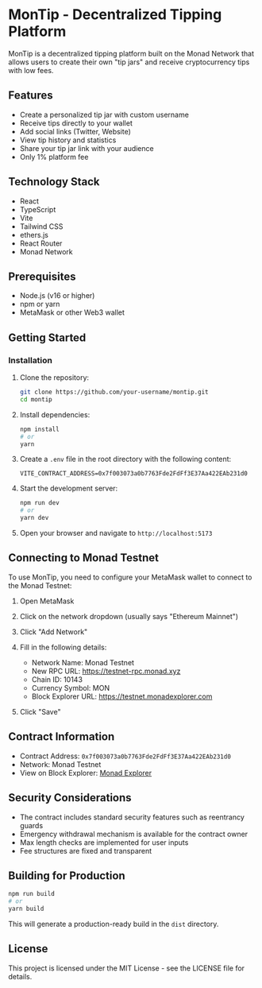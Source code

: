 # MonTip - Decentralized Tipping Platform

MonTip is a decentralized tipping platform built on the Monad Network that allows users to create their own "tip jars" and receive cryptocurrency tips with low fees.

## Features

- Create a personalized tip jar with custom username
- Receive tips directly to your wallet
- Add social links (Twitter, Website)
- View tip history and statistics
- Share your tip jar link with your audience
- Only 1% platform fee

## Technology Stack

- React
- TypeScript
- Vite
- Tailwind CSS
- ethers.js
- React Router
- Monad Network

## Prerequisites

- Node.js (v16 or higher)
- npm or yarn
- MetaMask or other Web3 wallet

## Getting Started

### Installation

1. Clone the repository:
   ```bash
   git clone https://github.com/your-username/montip.git
   cd montip
   ```

2. Install dependencies:
   ```bash
   npm install
   # or
   yarn
   ```

3. Create a `.env` file in the root directory with the following content:
   ```
   VITE_CONTRACT_ADDRESS=0x7f003073a0b7763Fde2FdFf3E37Aa422EAb231d0
   ```

4. Start the development server:
   ```bash
   npm run dev
   # or
   yarn dev
   ```

5. Open your browser and navigate to `http://localhost:5173`

## Connecting to Monad Testnet

To use MonTip, you need to configure your MetaMask wallet to connect to the Monad Testnet:

1. Open MetaMask
2. Click on the network dropdown (usually says "Ethereum Mainnet")
3. Click "Add Network"
4. Fill in the following details:
   - Network Name: Monad Testnet
   - New RPC URL: https://testnet-rpc.monad.xyz
   - Chain ID: 10143
   - Currency Symbol: MON
   - Block Explorer URL: https://testnet.monadexplorer.com

5. Click "Save"

## Contract Information

- Contract Address: `0x7f003073a0b7763Fde2FdFf3E37Aa422EAb231d0`
- Network: Monad Testnet
- View on Block Explorer: [Monad Explorer](https://testnet.monadexplorer.com/address/0x7f003073a0b7763Fde2FdFf3E37Aa422EAb231d0)

## Security Considerations

- The contract includes standard security features such as reentrancy guards
- Emergency withdrawal mechanism is available for the contract owner
- Max length checks are implemented for user inputs
- Fee structures are fixed and transparent

## Building for Production

```bash
npm run build
# or
yarn build
```

This will generate a production-ready build in the `dist` directory.

## License

This project is licensed under the MIT License - see the LICENSE file for details.